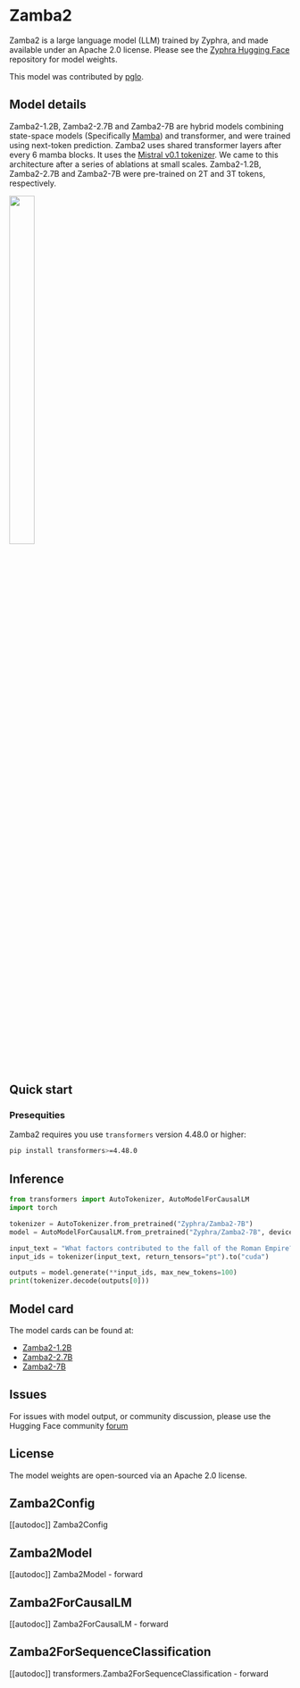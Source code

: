 <!--Copyright 2024 The HuggingFace Team. All rights reserved.

Licensed under the Apache License, Version 2.0 (the "License"); you may not use this file except in compliance with
the License. You may obtain a copy of the License at

http://www.apache.org/licenses/LICENSE-2.0

Unless required by applicable law or agreed to in writing, software distributed under the License is distributed on
an "AS IS" BASIS, WITHOUT WARRANTIES OR CONDITIONS OF ANY KIND, either express or implied. See the License for the
specific language governing permissions and limitations under the License.

⚠️ Note that this file is in Markdown but contain specific syntax for our doc-builder (similar to MDX) that may not be
rendered properly in your Markdown viewer.

-->
# Zamba2

Zamba2 is a large language model (LLM) trained by Zyphra, and made available under an Apache 2.0 license. Please see the [Zyphra Hugging Face](https://huggingface.co/collections/zyphra/) repository for model weights.

This model was contributed by [pglo](https://huggingface.co/pglo).


## Model details

Zamba2-1.2B, Zamba2-2.7B and Zamba2-7B are hybrid models combining state-space models (Specifically [Mamba](https://github.com/state-spaces/mamba)) and transformer, and were trained using next-token prediction. Zamba2 uses shared transformer layers after every 6 mamba blocks. It uses the [Mistral v0.1 tokenizer](https://huggingface.co/mistralai/Mistral-7B-v0.1). We came to this architecture after a series of ablations at small scales. Zamba2-1.2B, Zamba2-2.7B and Zamba2-7B were pre-trained on 2T and 3T tokens, respectively.

<img src=https://github.com/user-attachments/assets/c2cff209-b901-483c-87aa-774b82a0769f width=30% height=40% />

## Quick start


### Presequities

Zamba2 requires you use `transformers` version 4.48.0 or higher:
```bash
pip install transformers>=4.48.0
```

## Inference

```python
from transformers import AutoTokenizer, AutoModelForCausalLM
import torch

tokenizer = AutoTokenizer.from_pretrained("Zyphra/Zamba2-7B")
model = AutoModelForCausalLM.from_pretrained("Zyphra/Zamba2-7B", device_map="cuda", torch_dtype=torch.bfloat16)

input_text = "What factors contributed to the fall of the Roman Empire?"
input_ids = tokenizer(input_text, return_tensors="pt").to("cuda")

outputs = model.generate(**input_ids, max_new_tokens=100)
print(tokenizer.decode(outputs[0]))
```


## Model card

The model cards can be found at:
* [Zamba2-1.2B](https://huggingface.co/Zyphra/Zamba2-1.2B)
* [Zamba2-2.7B](https://huggingface.co/Zyphra/Zamba2-2.7B)
* [Zamba2-7B](https://huggingface.co/Zyphra/Zamba2-7B)


## Issues
For issues with model output, or community discussion, please use the Hugging Face community [forum](https://huggingface.co/Zyphra/Zamba2-7B/discussions)


## License

The model weights are open-sourced via an Apache 2.0 license.


## Zamba2Config

[[autodoc]] Zamba2Config


## Zamba2Model

[[autodoc]] Zamba2Model
    - forward


## Zamba2ForCausalLM

[[autodoc]] Zamba2ForCausalLM
    - forward


## Zamba2ForSequenceClassification

[[autodoc]] transformers.Zamba2ForSequenceClassification
    - forward

